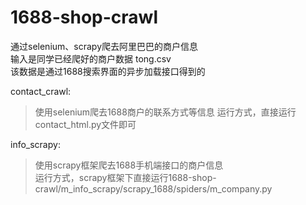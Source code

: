 # 1688-shop-crawl

通过selenium、scrapy爬去阿里巴巴的商户信息  
输入是同学已经爬好的商户数据 tong.csv  
该数据是通过1688搜索界面的异步加载接口得到的  

contact_crawl: 
>使用selenium爬去1688商户的联系方式等信息
>运行方式，直接运行contact_html.py文件即可

info_scrapy: 
>使用scrapy框架爬去1688手机端接口的商户信息  
>运行方式，scrapy框架下直接运行1688-shop-crawl/m_info_scrapy/scrapy_1688/spiders/m_company.py
